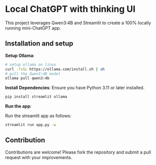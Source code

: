 # Local ChatGPT with thinking UI

This project leverages Qwen3:4B and Streamlit to create a 100% locally running mini-ChatGPT app.

## Installation and setup

**Setup Ollama**:
   ```bash
   # setup ollama on linux 
   curl -fsSL https://ollama.com/install.sh | sh
   # pull the Qwen3:4B model
   ollama pull qwen3:4b 
   ```


**Install Dependencies**:
   Ensure you have Python 3.11 or later installed.
   ```bash
   pip install streamlit ollama
   ```

**Run the app**:

   Run the streamlit app as follows:
   ```bash
   streamlit run app.py -w
   ```

## Contribution

Contributions are welcome! Please fork the repository and submit a pull request with your improvements.
